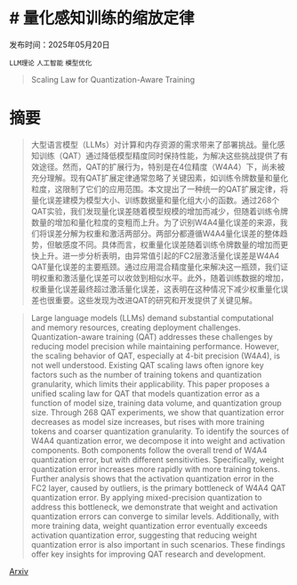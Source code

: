 # # 量化感知训练的缩放定律

发布时间：2025年05月20日

`LLM理论` `人工智能` `模型优化`

> Scaling Law for Quantization-Aware Training

# 摘要

> 大型语言模型（LLMs）对计算和内存资源的需求带来了部署挑战。量化感知训练（QAT）通过降低模型精度同时保持性能，为解决这些挑战提供了有效途径。然而，QAT的扩展行为，特别是在4位精度（W4A4）下，尚未被充分理解。现有QAT扩展定律通常忽略了关键因素，如训练令牌数量和量化粒度，这限制了它们的应用范围。本文提出了一种统一的QAT扩展定律，将量化误差建模为模型大小、训练数据量和量化组大小的函数。通过268个QAT实验，我们发现量化误差随着模型规模的增加而减少，但随着训练令牌数量的增加和量化粒度的变粗而上升。为了识别W4A4量化误差的来源，我们将误差分解为权重和激活两部分。两部分都遵循W4A4量化误差的整体趋势，但敏感度不同。具体而言，权重量化误差随着训练令牌数量的增加而更快上升。进一步分析表明，由异常值引起的FC2层激活量化误差是W4A4 QAT量化误差的主要瓶颈。通过应用混合精度量化来解决这一瓶颈，我们证明权重和激活量化误差可以收敛到相似水平。此外，随着训练数据的增加，权重量化误差最终超过激活量化误差，这表明在这种情况下减少权重量化误差也很重要。这些发现为改进QAT的研究和开发提供了关键见解。

> Large language models (LLMs) demand substantial computational and memory resources, creating deployment challenges. Quantization-aware training (QAT) addresses these challenges by reducing model precision while maintaining performance. However, the scaling behavior of QAT, especially at 4-bit precision (W4A4), is not well understood. Existing QAT scaling laws often ignore key factors such as the number of training tokens and quantization granularity, which limits their applicability. This paper proposes a unified scaling law for QAT that models quantization error as a function of model size, training data volume, and quantization group size. Through 268 QAT experiments, we show that quantization error decreases as model size increases, but rises with more training tokens and coarser quantization granularity. To identify the sources of W4A4 quantization error, we decompose it into weight and activation components. Both components follow the overall trend of W4A4 quantization error, but with different sensitivities. Specifically, weight quantization error increases more rapidly with more training tokens. Further analysis shows that the activation quantization error in the FC2 layer, caused by outliers, is the primary bottleneck of W4A4 QAT quantization error. By applying mixed-precision quantization to address this bottleneck, we demonstrate that weight and activation quantization errors can converge to similar levels. Additionally, with more training data, weight quantization error eventually exceeds activation quantization error, suggesting that reducing weight quantization error is also important in such scenarios. These findings offer key insights for improving QAT research and development.

[Arxiv](https://arxiv.org/abs/2505.14302)